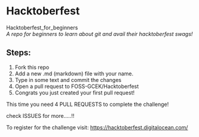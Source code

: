 # Hacktoberfest
Hacktoberfest_for_beginners  
*A repo for beginners to learn about git and avail their hacktoberfest swags!*

## Steps:
1. Fork this repo
2. Add a new .md (markdown) file with your name.
3. Type in some text and commit the changes
4. Open a pull request to FOSS-GCEK/Hacktoberfest
5. Congrats you just created your first pull request!

This time you need 4 PULL REQUESTS to complete the challenge!

check ISSUES for more.....!!

To register for the challenge visit: https://hacktoberfest.digitalocean.com/





